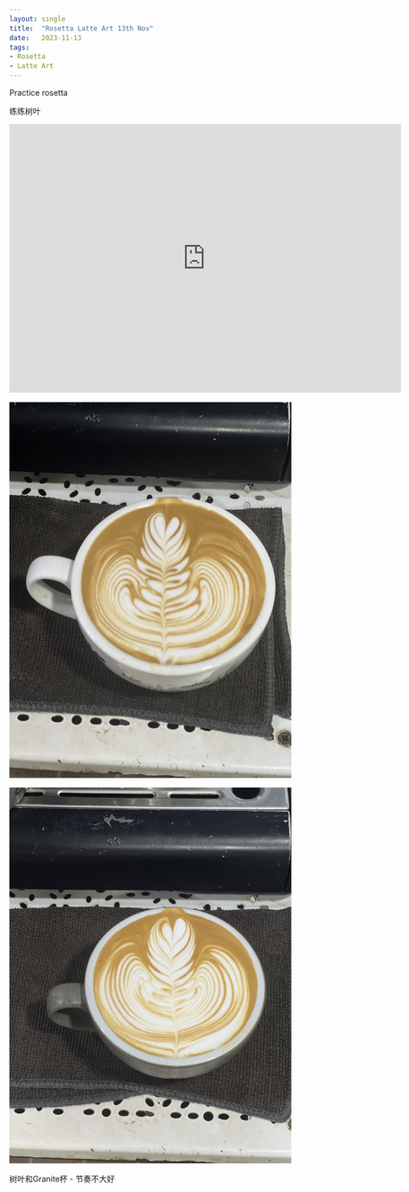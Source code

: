 ```yaml
---
layout: single
title:  "Rosetta Latte Art 13th Nov"
date:   2023-11-13
tags:
- Rosetta
- Latte Art
---
```




Practice rosetta

练练树叶



<div class="embed-container">
  <iframe
      src="https://www.youtube.com/embed/HdJzUS6ly9M"
      width="700"
      height="480"
      frameborder="0"
      allowfullscreen="true">
  </iframe>
</div>



![](/assets/img/2023/11/13/IMG_9910.jpg)

![](/assets/img/2023/11/13/IMG_9934.jpg)

树叶和Granite杯 - 节奏不大好
